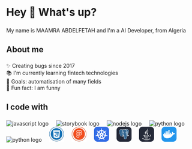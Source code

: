 <h1 align="left">Hey 👋 What's up?</h1>

###

<p align="left">My name is MAAMRA ABDELFETAH and I'm a AI Developer, from Algeria</p>

###

<h2 align="left">About me</h2>

###

<p align="left">✨ Creating bugs since 2017<br>📚 I'm currently learning fintech technologies<br>🎯 Goals: automatisation of many fields<br>🎲 Fun fact: I am funny</p>

###

<h2 align="left">I code with</h2>

###

<div align="left">
  <img src="https://cdn.jsdelivr.net/gh/devicons/devicon/icons/javascript/javascript-original.svg" height="40" alt="javascript logo"  />
  <img width="12" />
  <img src="https://cdn.jsdelivr.net/gh/devicons/devicon/icons/storybook/storybook-original.svg" height="40" alt="storybook logo"  />
  <img width="12" />
  <img src="https://cdn.jsdelivr.net/gh/devicons/devicon/icons/nodejs/nodejs-original.svg" height="40" alt="nodejs logo"  />
  <img width="12" />
  <img src="https://www.python.org/static/community_logos/python-logo-generic.svg" height="40" alt="python logo"  />
  <img width="12" />
  <img src="https://www.python.org/static/community_logos/python-logo-generic.svg" height="40" alt="python logo"  />
   <img width="12" />
  <img src="https://github.com/Pedro-Murilo/icons-for-readme/blob/main/.github/css-icon.svg" height="40" alt="css logo"  />
  <img width="12" />
  <img src="https://github.com/Pedro-Murilo/icons-for-readme/blob/main/.github/figma-icon.svg" height="40" alt="figma logo"  />
   <img width="12" />
  <img src="https://github.com/tandpfun/skill-icons/blob/main/icons/Kubernetes.svg" height="40" alt="k8s logo"  />
   <img width="12" />
  <img src="https://github.com/tandpfun/skill-icons/blob/main/icons/PostgreSQL-Dark.svg" height="40" alt="postgres logo"  />
   <img width="12" />
  <img src="https://github.com/tandpfun/skill-icons/blob/main/icons/Java-Dark.svg" height="40" alt="java logo"  />
     <img width="12" />
  <img src="https://github.com/tandpfun/skill-icons/blob/main/icons/Docker.svg" height="40" alt="docker logo"  />
 
</div>

###

